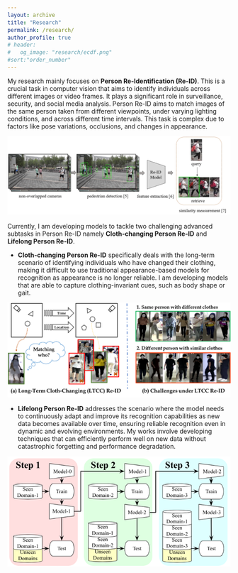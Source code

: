 ```yaml
---
layout: archive
title: "Research"
permalink: /research/
author_profile: true
# header:
#   og_image: "research/ecdf.png"
#sort:"order_number" 
---
```


My research mainly focuses on **Person Re-Identification (Re-ID)**. This is a crucial task in computer vision that aims to identify individuals across different images or video frames. It plays a significant role in surveillance, security, and social media analysis. Person Re-ID aims to match images of the same person taken from different viewpoints, under varying lighting conditions, and across different time intervals. This task is complex due to factors like pose variations, occlusions, and changes in appearance.

![Person Re-ID baseline](/images/reid_baseline.jpg "Person Re-ID baseline")

Currently, I am developing models to tackle two challenging advanced subtasks in Person Re-ID namely **Cloth-changing Person Re-ID** and **Lifelong Person Re-ID**.

- **Cloth-changing Person Re-ID** specifically deals with the long-term scenario of identifying individuals who have changed their clothing, making it difficult to use traditional appearance-based models for recognition as appearance is no longer reliable. I am developing models that are able to capture clothing-invariant cues, such as body shape or gait.

![Cloth-changing Person Re-ID task](/images/ccreid.png "Cloth-changing Person Re-ID: matching the same person under cloth-changes from different views")

- **Lifelong Person Re-ID** addresses the scenario where the model needs to continuously adapt and improve its recognition capabilities as new data becomes available over time, ensuring reliable recognition even in dynamic and evolving environments. My works involve developing techniques that can efficiently perform well on new data without catastrophic forgetting and performance degradation.

![Lifelong Person Re-ID task](/images/lreid.png "Lifelong Person Re-ID: deal with incremental data without forgetting.")